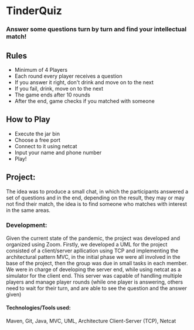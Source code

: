 # TinderQuiz


### Answer some questions turn by turn and find your intellectual match!


## Rules

 - Minimum of 4 Players
 - Each round every player receives a question
 - If you answer it right, don't drink and move on to the next
 - If you fail, drink, move on to the next
 - The game ends after 10 rounds
 - After the end, game checks if you matched with someone
 
 
## How to Play

 - Execute the jar bin
 - Choose a free port
 - Connect to it using netcat
 - Input your name and phone number
 - Play!


## Project:
The idea was to produce a small chat, in which the participants answered a set of questions and in the end, depending on the result, they may or may not find their match, the idea is to find someone who matches with interest in the same areas.


### Development:
Given the current state of the pandemic, the project was developed and organized using Zoom. Firstly, we developed a UML for the project consisted of a client/server apllication using TCP and implementing the architectural pattern MVC, in the initial phase we were all involved in the base of the project, then the group was due in small tasks in each member. We were in charge of developing the server end, while using netcat as a simulator for the client end. This server was capable of handling multiple players and manage player rounds (while one player is answering, others need to wait for their turn, and are able to see the question and the answer given)


#### Technologies/Tools used:
Maven, Git, Java, MVC, UML, Architecture Client-Server (TCP), Netcat

